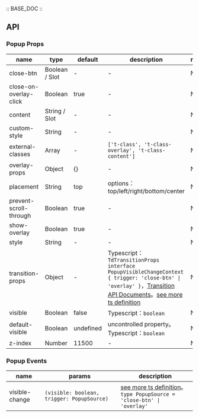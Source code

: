 :: BASE_DOC ::

## API
### Popup Props

name | type | default | description | required
-- | -- | -- | -- | --
close-btn | Boolean / Slot | - | \- | N
close-on-overlay-click | Boolean | true | \- | N
content | String / Slot | - | \- | N
custom-style | String | - | \- | N
external-classes | Array | - | `['t-class', 't-class-overlay', 't-class-content']` | N
overlay-props | Object | {} | \- | N
placement | String | top | options：top/left/right/bottom/center | N
prevent-scroll-through | Boolean | true | \- | N
show-overlay | Boolean | true | \- | N
style | String | - | \- | N
transition-props | Object | - | Typescript：`TdTransitionProps` `interface PopupVisibleChangeContext { trigger: 'close-btn' \| 'overlay' }`，[Transition API Documents](./transition?tab=api)。[see more ts definition](https://github.com/Tencent/tdesign-miniprogram/tree/develop/src/popup/type.ts) | N
visible | Boolean | false | Typescript：`boolean` | N
default-visible | Boolean | undefined | uncontrolled property。Typescript：`boolean` | N
z-index | Number | 11500 | \- | N

### Popup Events

name | params | description
-- | -- | --
visible-change | `(visible: boolean, trigger: PopupSource) ` | [see more ts definition](https://github.com/Tencent/tdesign-miniprogram/tree/develop/src/popup/type.ts)。<br/>`type PopupSource = 'close-btn' \| 'overlay'`<br/>
